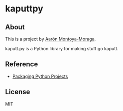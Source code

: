 # kaputtpy

## About

This is a project by [Aarón Montoya-Moraga](http://montoyamoraga.io/).

kaputt.py is a Python library for making stuff go kaputt.

## Reference

* [Packaging Python Projects](https://packaging.python.org/tutorials/packaging-projects/)

## License

MIT
